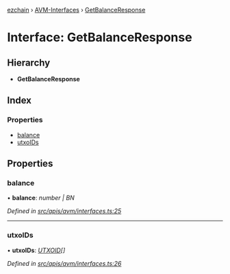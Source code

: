 [ezchain](../README.md) › [AVM-Interfaces](../modules/avm_interfaces.md) › [GetBalanceResponse](avm_interfaces.getbalanceresponse.md)

# Interface: GetBalanceResponse

## Hierarchy

* **GetBalanceResponse**

## Index

### Properties

* [balance](avm_interfaces.getbalanceresponse.md#balance)
* [utxoIDs](avm_interfaces.getbalanceresponse.md#utxoids)

## Properties

###  balance

• **balance**: *number | BN*

*Defined in [src/apis/avm/interfaces.ts:25](https://github.com/EZChain-core/ezchainjs/blob/5511161/src/apis/avm/interfaces.ts#L25)*

___

###  utxoIDs

• **utxoIDs**: *[UTXOID](avm_interfaces.utxoid.md)[]*

*Defined in [src/apis/avm/interfaces.ts:26](https://github.com/EZChain-core/ezchainjs/blob/5511161/src/apis/avm/interfaces.ts#L26)*

